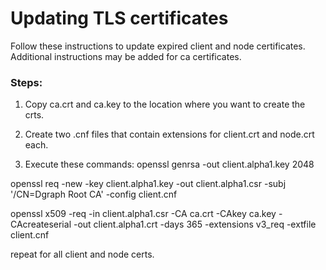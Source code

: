 # Updating TLS certificates

Follow these instructions to update expired client and node certificates. Additional instructions may be added for ca certificates.

### Steps:

1. Copy ca.crt and ca.key to the location where you want to create the crts.

2. Create two .cnf files that contain extensions for client.crt and node.crt each.

3. Execute these commands:
openssl genrsa -out client.alpha1.key 2048

openssl req -new -key client.alpha1.key -out client.alpha1.csr -subj '/CN=Dgraph Root CA' -config client.cnf

openssl x509 -req -in client.alpha1.csr -CA ca.crt     -CAkey ca.key -CAcreateserial     -out client.alpha1.crt -days 365 -extensions v3_req     -extfile client.cnf

repeat for all client and node certs.

